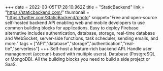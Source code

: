+++
date = 2022-03-05T17:28:10.962Z
title = "StaticBackend"
link = "https://staticbackend.com/"
thumbnail = "https://twitter.com/StaticBackend/photo"
snippet="Free and open-source self-hosted backend API enabling web and mobile developers to use common building blocks for applications. Easy to deploy Firebase alternative includes authentication, database, storage, real-time database and WebSocket, server-side functions, task scheduler, sending emails, and more."
tags = ["API","database","storage","authentication","real-tie","serverless"]
+++
Self-host a feature-rich backend API.
Handle user management (account-based with multiple users).
Database (PostgreSQL or MongoDB).
All the building blocks you need to build a side project or SaaS.
